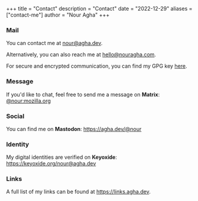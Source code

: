 +++
title = "Contact"
description = "Contact"
date = "2022-12-29"
aliases = ["contact-me"]
author = "Nour Agha"
+++

### Mail

You can contact me at [nour@agha.dev](mailto:nour@agha.dev).

Alternatively, you can also reach me at [hello@nouragha.com](mailto:hello@nouragha.com).

For secure and encrypted communication, you can find my GPG key [here](https://agha.dev/gpg).

### Message

If you'd like to chat, feel free to send me a message on **Matrix**: [@nour:mozilla.org](https://matrix.to/#/@nour:mozilla.org)

### Social

You can find me on **Mastodon**: https://agha.dev/@nour

### Identity

My digital identities are verified on **Keyoxide**: https://keyoxide.org/nour@agha.dev

### Links

A full list of my links can be found at https://links.agha.dev.
